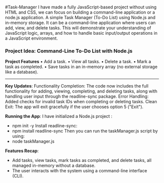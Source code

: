 #Task-Manager
I have made a fully JavaScript-based project without using HTML and CSS, we can focus on building a command-line application or a node.js application. 
 A simple Task Manager (To-Do List) using Node.js and in-memory storage. It can be a command-line application where users can add, view, and delete tasks.
This will demonstrate your understanding of JavaScript logic, arrays, and how to handle basic input/output operations in a JavaScript environment.

### Project Idea: Command-Line To-Do List with Node.js
 
**Project Features**
•	Add a task.
•	View all tasks.
•	Delete a task.
•	Mark a task as completed.
•	Save tasks in an in-memory array (no external storage like a database).
________________________________________
**Key Updates**:
Functionality Completion: The code now includes the full functionality for adding, viewing, completing, and deleting tasks, along with handling user input through the readline-sync package.
Error Handling: Added checks for invalid task IDs when completing or deleting tasks.
Clean Exit: The app will exit gracefully if the user chooses option 5 ("Exit").

**Running the App**:
I have initialized a Node.js project :
- npm init -y
Install readline-sync:
- npm install readline-sync
Then you can run the taskManager.js script by using:
- node taskManager.js

**Features Recap**:
- Add tasks, view tasks, mark tasks as completed, and delete tasks, all managed in-memory without a database.
- The user interacts with the system using a command-line interface (CLI).

